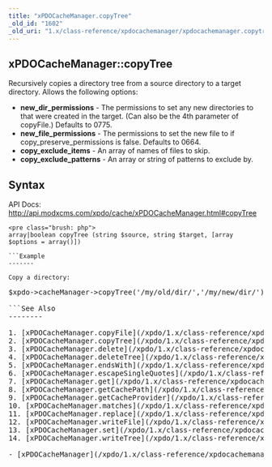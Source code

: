 ```yaml
---
title: "xPDOCacheManager.copyTree"
_old_id: "1602"
_old_uri: "1.x/class-reference/xpdocachemanager/xpdocachemanager.copytree"
---
```


xPDOCacheManager::copyTree
--------------------------

Recursively copies a directory tree from a source directory to a target directory. Allows the following options:

- **new\_dir\_permissions** - The permissions to set any new directories to that were created in the target. (Can also be the 4th parameter of copyFile.) Defaults to 0775.
- **new\_file\_permissions** - The permissions to set the new file to if copy\_preserve\_permissions is false. Defaults to 0664.
- **copy\_exclude\_items** - An array of names of files to skip.
- **copy\_exclude\_patterns** - An array or string of patterns to exclude by.

Syntax
------

API Docs: <http://api.modxcms.com/xpdo/cache/xPDOCacheManager.html#copyTree>

```
<pre class="brush: php">
array|boolean copyTree (string $source, string $target, [array $options = array()])

```Example
-------

Copy a directory:

```
<pre class="brush: php">
$xpdo->cacheManager->copyTree('/my/old/dir/','/my/new/dir/');

```See Also
--------

1. [xPDOCacheManager.copyFile](/xpdo/1.x/class-reference/xpdocachemanager/xpdocachemanager.copyfile)
2. [xPDOCacheManager.copyTree](/xpdo/1.x/class-reference/xpdocachemanager/xpdocachemanager.copytree)
3. [xPDOCacheManager.delete](/xpdo/1.x/class-reference/xpdocachemanager/xpdocachemanager.delete)
4. [xPDOCacheManager.deleteTree](/xpdo/1.x/class-reference/xpdocachemanager/xpdocachemanager.deletetree)
5. [xPDOCacheManager.endsWith](/xpdo/1.x/class-reference/xpdocachemanager/xpdocachemanager.endswith)
6. [xPDOCacheManager.escapeSingleQuotes](/xpdo/1.x/class-reference/xpdocachemanager/xpdocachemanager.escapesinglequotes)
7. [xPDOCacheManager.get](/xpdo/1.x/class-reference/xpdocachemanager/xpdocachemanager.get)
8. [xPDOCacheManager.getCachePath](/xpdo/1.x/class-reference/xpdocachemanager/xpdocachemanager.getcachepath)
9. [xPDOCacheManager.getCacheProvider](/xpdo/1.x/class-reference/xpdocachemanager/xpdocachemanager.getcacheprovider)
10. [xPDOCacheManager.matches](/xpdo/1.x/class-reference/xpdocachemanager/xpdocachemanager.matches)
11. [xPDOCacheManager.replace](/xpdo/1.x/class-reference/xpdocachemanager/xpdocachemanager.replace)
12. [xPDOCacheManager.writeFile](/xpdo/1.x/class-reference/xpdocachemanager/xpdocachemanager.writefile)
13. [xPDOCacheManager.set](/xpdo/1.x/class-reference/xpdocachemanager/xpdocachemanager.set)
14. [xPDOCacheManager.writeTree](/xpdo/1.x/class-reference/xpdocachemanager/xpdocachemanager.writetree)

- [xPDOCacheManager](/xpdo/1.x/class-reference/xpdocachemanager "xPDOCacheManager")